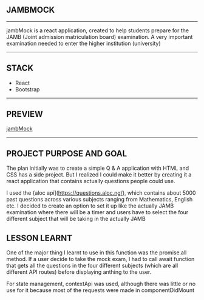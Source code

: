## JAMBMOCK

---

jambMock is a react application, created to help students prepare for the JAMB (Joint admission matriculation board) examination. A very important examination needed to enter the higher institution (university)

---

## STACK

* React
* Bootstrap

---

## PREVIEW

[jambMock](https://jambmock.netlify.app/)

---

## PROJECT PURPOSE AND GOAL

The plan initially was to create a simple Q & A application with HTML and CSS has a side project. But I realized I could make it better by creating it a react application that contains actually questions people could use.

I used the {aloc api](https://questions.aloc.ng/), which contains about 5000 past questions across various subjects ranging from Mathematics, English etc. I decided to create an option to set it up like the actually JAMB examination where there will be a timer and users have to select the four different subject that will be taking in the actually JAMB

## LESSON LEARNT

One of the major thing I learnt to use in this function was the promise.all method. If a user decide to take the mock exam, I had to call await function that gets all the questions in the four different subjects (which are all different API routes) before displaying anthing to the user.

For state management, contextApi was used, although there was little or no use for it because most of the requests were made in componentDidMount
